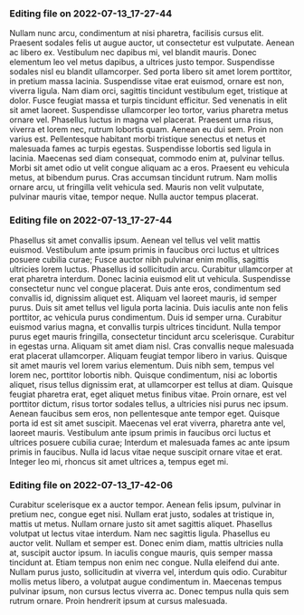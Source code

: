 

### Editing file on 2022-07-13_17-27-44

Nullam nunc arcu, condimentum at nisi pharetra, facilisis cursus elit. Praesent sodales felis ut augue auctor, ut consectetur est vulputate. Aenean ac libero ex. Vestibulum nec dapibus mi, vel blandit mauris. Donec elementum leo vel metus dapibus, a ultrices justo tempor. Suspendisse sodales nisl eu blandit ullamcorper. Sed porta libero sit amet lorem porttitor, in pretium massa lacinia. Suspendisse vitae erat euismod, ornare est non, viverra ligula. Nam diam orci, sagittis tincidunt vestibulum eget, tristique at dolor.
Fusce feugiat massa et turpis tincidunt efficitur. Sed venenatis in elit sit amet laoreet. Suspendisse ullamcorper leo tortor, varius pharetra metus ornare vel. Phasellus luctus in magna vel placerat. Praesent urna risus, viverra et lorem nec, rutrum lobortis quam. Aenean eu dui sem. Proin non varius est. Pellentesque habitant morbi tristique senectus et netus et malesuada fames ac turpis egestas. Suspendisse lobortis sed ligula in lacinia. Maecenas sed diam consequat, commodo enim at, pulvinar tellus. Morbi sit amet odio ut velit congue aliquam ac a eros. Praesent eu vehicula metus, at bibendum purus. Cras accumsan tincidunt rutrum. Nam mollis ornare arcu, ut fringilla velit vehicula sed. Mauris non velit vulputate, pulvinar mauris vitae, tempor neque. Nulla auctor tempus placerat.




### Editing file on 2022-07-13_17-27-44

Phasellus sit amet convallis ipsum. Aenean vel tellus vel velit mattis euismod. Vestibulum ante ipsum primis in faucibus orci luctus et ultrices posuere cubilia curae; Fusce auctor nibh pulvinar enim mollis, sagittis ultricies lorem luctus. Phasellus id sollicitudin arcu. Curabitur ullamcorper at erat pharetra interdum. Donec lacinia euismod elit ut vehicula. Suspendisse consectetur nunc vel congue placerat. Duis ante eros, condimentum sed convallis id, dignissim aliquet est. Aliquam vel laoreet mauris, id semper purus. Duis sit amet tellus vel ligula porta lacinia. Duis iaculis ante non felis porttitor, ac vehicula purus condimentum. Duis id semper urna. Curabitur euismod varius magna, et convallis turpis ultrices tincidunt. Nulla tempor purus eget mauris fringilla, consectetur tincidunt arcu scelerisque. Curabitur in egestas urna.
Aliquam sit amet diam nisl. Cras convallis neque malesuada erat placerat ullamcorper. Aliquam feugiat tempor libero in varius. Quisque sit amet mauris vel lorem varius elementum. Duis nibh sem, tempus vel lorem nec, porttitor lobortis nibh. Quisque condimentum, nisi ac lobortis aliquet, risus tellus dignissim erat, at ullamcorper est tellus at diam. Quisque feugiat pharetra erat, eget aliquet metus finibus vitae. Proin ornare, est vel porttitor dictum, risus tortor sodales tellus, a ultricies nisi purus nec ipsum. Aenean faucibus sem eros, non pellentesque ante tempor eget. Quisque porta id est sit amet suscipit. Maecenas vel erat viverra, pharetra ante vel, laoreet mauris. Vestibulum ante ipsum primis in faucibus orci luctus et ultrices posuere cubilia curae; Interdum et malesuada fames ac ante ipsum primis in faucibus. Nulla id lacus vitae neque suscipit ornare vitae et erat. Integer leo mi, rhoncus sit amet ultrices a, tempus eget mi.




### Editing file on 2022-07-13_17-42-06

Curabitur scelerisque ex a auctor tempor. Aenean felis ipsum, pulvinar in pretium nec, congue eget nisi. Nullam erat justo, sodales at tristique in, mattis ut metus. Nullam ornare justo sit amet sagittis aliquet. Phasellus volutpat ut lectus vitae interdum. Nam nec sagittis ligula. Phasellus eu auctor velit.
Nullam et semper est. Donec enim diam, mattis ultricies nulla at, suscipit auctor ipsum. In iaculis congue mauris, quis semper massa tincidunt at. Etiam tempus non enim nec congue. Nulla eleifend dui ante. Nullam purus justo, sollicitudin at viverra vel, interdum quis odio. Curabitur mollis metus libero, a volutpat augue condimentum in. Maecenas tempus pulvinar ipsum, non cursus lectus viverra ac. Donec tempus nulla quis sem rutrum ornare. Proin hendrerit ipsum at cursus malesuada.


